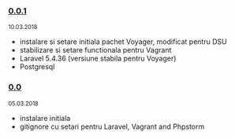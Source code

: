 ### [0.0.1](https://github.com/civictechro/DSU-reportapp-api-admin/releases/tag/version%2F0.0.1) ### 
<small>10.03.2018</small>
- instalare si setare initiala pachet Voyager, modificat pentru DSU
- stabilizare si setare functionala pentru Vagrant
- Laravel 5.4.36 (versiune stabila pentru Voyager)
- Postgresql
### [0.0](https://github.com/civictechro/DSU-reportapp-api-admin/releases/tag/version%2F0.0) ### 
<small>05.03.2018</small>
- instalare initiala
- gitignore cu setari pentru Laravel, Vagrant and Phpstorm
